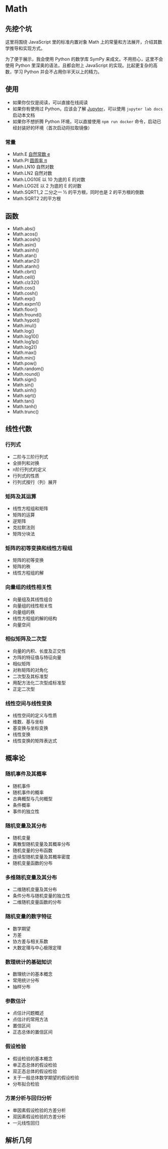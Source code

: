 # Math

## 先挖个坑

这里将围绕 JavaScript 里的标准内置对象 Math 上的常量和方法展开，介绍其数学推导和实现方式。

为了便于展示，我会使用 Python 的数学库 SymPy 来成文。不用担心，这里不会使用 Python 里深奥的语法，且都会附上 JavaScript 的实现。比起更复杂的高数，学习 Python 并会不占用你半天以上的精力。

## 使用

* 如果你仅仅是阅读，可以直接在线阅读
* 如果你有使用过 Python，应该会了解 [Jupyter](https://jupyter.org/)，可以使用 `jupyter lab docs` 启动本文档
* 如果你不想折腾 Python 环境，可以直接使用 `npm run docker` 命令，启动已经封装好的环境（首次启动将拉取镜像）

### 常量

* Math.E [自然常数 e](https://math.haozi.me/E.html)
* Math.PI [圆周率 π](https://math.haozi.me/PI.html)
* Math.LN10 自然对数
* Math.LN2 自然对数
* Math.LOG10E 以 10 为底的 E 的对数
* Math.LOG2E 以 2 为底的 E 的对数
* Math.SQRT1_2 二分之一 ½ 的平方根，同时也是 2 的平方根的倒数
* Math.SQRT2 2的平方根

## 函数
* Math.abs()
* Math.acos()
* Math.acosh()
* Math.asin()
* Math.asinh()
* Math.atan()
* Math.atan2()
* Math.atanh()
* Math.cbrt()
* Math.ceil()
* Math.clz32()
* Math.cos()
* Math.cosh()
* Math.exp()
* Math.expm1()
* Math.floor()
* Math.fround()
* Math.hypot()
* Math.imul()
* Math.log()
* Math.log10()
* Math.log1p()
* Math.log2()
* Math.max()
* Math.min()
* Math.pow()
* Math.random()
* Math.round()
* Math.sign()
* Math.sin()
* Math.sinh()
* Math.sqrt()
* Math.tan()
* Math.tanh()
* Math.trunc()

## 线性代数

### 行列式

* 二阶与三阶行列式
* 全排列和对换
* n阶行列式的定义
* 行列式的性质
* 行列式按行（列）展开

### 矩阵及其运算

* 线性方程组和矩阵
* 矩阵的运算
* 逆矩阵
* 克拉默法则
* 矩阵分块法

### 矩阵的初等变换和线性方程组

* 矩阵的初等变换
* 矩阵的秩
* 线性方程组的解

### 向量组的线性相关性

* 向量组及其线性组合
* 向量组的线性相关性
* 向量组的秩
* 线性方程组的解的结构
* 向量空间

### 相似矩阵及二次型

* 向量的内积、长度及正交性
* 方阵的特征值与特征向量
* 相似矩阵
* 对称矩阵的对角化
* 二次型及其标准型
* 用配方法化二次型成标准型
* 正定二次型

### 线性空间与线性变换

* 线性空间的定义与性质
* 维数、基与坐标
* 基变换与坐标变换
* 线性变换
* 线性变换的矩阵表达式

## 概率论
### 随机事件及其概率

* 随机事件
* 随机事件的概率
* 古典概型与几何概型
* 条件概率
* 事件的独立性

### 随机变量及其分布

* 随机变量
* 离散型随机变量及其概率分布
* 随机变量的分布函数
* 连续型随机变量及其概率密度
* 随机变量函数的分布

### 多维随机变量及其分布

* 二维随机变量及其分布
* 条件分布与随机变量的独立性
* 二维随机变量函数的分布

### 随机变量的数字特征
* 数学期望
* 方差
* 协方差与相关系数
* 大数定理与中心极限定理

### 数理统计的基础知识
* 数理统计的基本概念
* 常用统计分布
* 抽样分布

### 参数估计

* 点估计问题概述
* 点估计的常用方法
* 置信区间
* 正态总体的置信区间

### 假设检验
* 假设检验的基本概念
* 单正态总体的假设检验
* 双正态总体的假设检验
* 关于一般总体数学期望的假设检验
* 分布拟合检验

### 方差分析与回归分析

* 单因素假设检验的方差分析
* 双因素假设检验的方差分析
* 一元线性回归

## 解析几何
